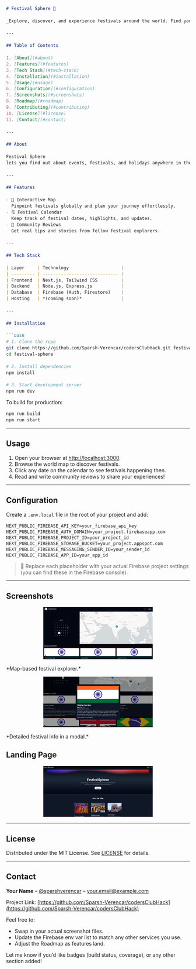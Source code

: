 
````md
# Festival Sphere 🎉

_Explore, discover, and experience festivals around the world. Find your next adventure, from vibrant parades to hidden cultural gems._

---

## Table of Contents

1. [About](#about)  
2. [Features](#features)  
3. [Tech Stack](#tech-stack)  
4. [Installation](#installation)  
5. [Usage](#usage)  
6. [Configuration](#configuration)  
7. [Screenshots](#screenshots)  
8. [Roadmap](#roadmap)  
9. [Contributing](#contributing)  
10. [License](#license)  
11. [Contact](#contact)  

---

## About

Festival Sphere
lets you find out about events, festivals, and holidays anywhere in the world that’s been recorded. Pinpoint dates on an interactive map, read community reviews, and plan your next cultural adventure—all in one place.

---

## Features

- 🎯 Interactive Map  
  Pinpoint festivals globally and plan your journey effortlessly.  
- 🗓️ Festival Calendar  
  Keep track of festival dates, highlights, and updates.  
- 💬 Community Reviews 
  Get real tips and stories from fellow festival explorers.  

---

## Tech Stack

| Layer     | Technology                    |
| --------- | ----------------------------- |
| Frontend  | Next.js, Tailwind CSS         |
| Backend   | Node.js, Express.js           |
| Database  | Firebase (Auth, Firestore)    |
| Hosting   | *(coming soon)*               |

---

## Installation

```bash
# 1. Clone the repo
git clone https://github.com/Sparsh-Verencar/codersClubHack.git festival-sphere
cd festival-sphere

# 2. Install dependencies
npm install

# 3. Start development server
npm run dev
````

To build for production:

```bash
npm run build
npm run start
```

---

## Usage

1. Open your browser at [http://localhost:3000](http://localhost:3000).
2. Browse the world map to discover festivals.
3. Click any date on the calendar to see festivals happening then.
4. Read and write community reviews to share your experiences!

---

## Configuration

Create a `.env.local` file in the root of your project and add:

```env
NEXT_PUBLIC_FIREBASE_API_KEY=your_firebase_api_key
NEXT_PUBLIC_FIREBASE_AUTH_DOMAIN=your_project.firebaseapp.com
NEXT_PUBLIC_FIREBASE_PROJECT_ID=your_project_id
NEXT_PUBLIC_FIREBASE_STORAGE_BUCKET=your_project.appspot.com
NEXT_PUBLIC_FIREBASE_MESSAGING_SENDER_ID=your_sender_id
NEXT_PUBLIC_FIREBASE_APP_ID=your_app_id
```

> 🔧 Replace each placeholder with your actual Firebase project settings (you can find these in the Firebase console).

---

## Screenshots

<p align="center">
  <!-- Public folder in React/Next.js maps to `/` at runtime -->
  <img src="./public/map.jpeg" alt="Map view of festivals" width="300" />
</p>
*Map-based festival explorer.*

<p align="center">
  <img src="./public/modal.jpeg" alt="Festival detail modal" width="300" />
</p>
*Detailed festival info in a modal.*

## Landing Page

<p align="center">
  <img src="./public/landing.jpeg" alt="Landing page screenshot" width="300" />
</p>

---

## License

Distributed under the MIT License. See [LICENSE](./LICENSE) for details.

---

## Contact

**Your Name** – [@sparshverencar](https://github.com/Sparsh-Verencar) – [your.email@example.com](mailto:your.email@example.com)

Project Link: [https://github.com/Sparsh-Verencar/codersClubHack](https://github.com/Sparsh-Verencar/codersClubHack)

Feel free to:

- Swap in your actual screenshot files.  
- Update the Firebase env var list to match any other services you use.  
- Adjust the Roadmap as features land.  

Let me know if you’d like badges (build status, coverage), or any other section added!
```
